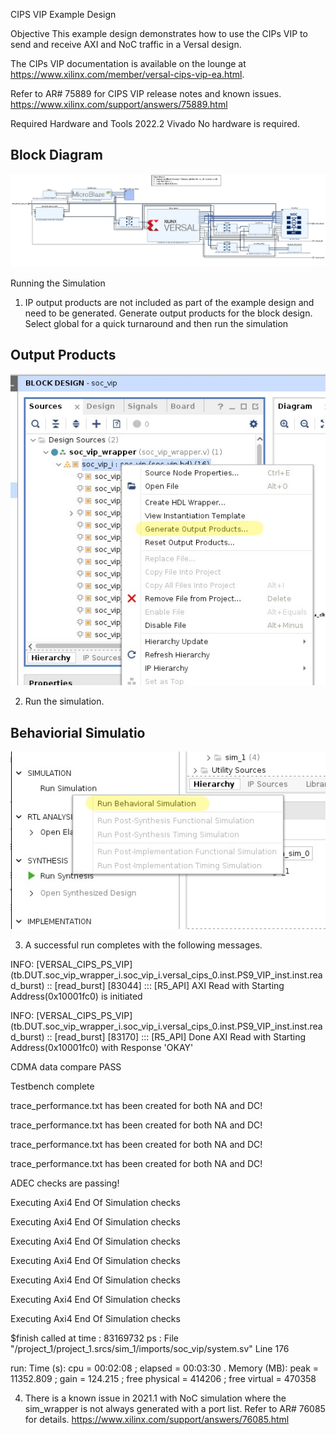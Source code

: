 CIPS VIP Example Design

Objective
This example design demonstrates how to use the CIPs VIP to send and receive AXI and NoC traffic in a Versal design.

The CIPs VIP documentation is available on the lounge at https://www.xilinx.com/member/versal-cips-vip-ea.html.

Refer to AR# 75889 for CIPS VIP release notes and known issues. https://www.xilinx.com/support/answers/75889.html


Required Hardware and Tools
2022.2 Vivado
No hardware is required.

## Block Diagram

![Block Diagram](./Icons/blockDiagram.JPG)


Running the Simulation
1. IP output products are not included as part of the example design and need to be generated. Generate output products for the block design. Select global for a quick turnaround and then run the simulation

## Output Products

![Output Products](./Icons/generateOutputProductsHighlight.JPG)

2. Run the simulation.

## Behaviorial Simulatio
![Behaviorial Simulatio](./Icons/runBehaviorialSimulationHighlight.JPG)

3. A successful run completes with the following messages.

INFO: [VERSAL_CIPS_PS_VIP] (tb.DUT.soc_vip_wrapper_i.soc_vip_i.versal_cips_0.inst.PS9_VIP_inst.inst.read_burst) :: [read_burst] [83044] ::: [R5_API] AXI Read with Starting Address(0x10001fc0) is initiated

INFO: [VERSAL_CIPS_PS_VIP] (tb.DUT.soc_vip_wrapper_i.soc_vip_i.versal_cips_0.inst.PS9_VIP_inst.inst.read_burst) :: [read_burst] [83170] ::: [R5_API] Done AXI Read with Starting Address(0x10001fc0) with Response 'OKAY'

CDMA data compare PASS

Testbench complete

trace_performance.txt has been created for both NA and DC!

trace_performance.txt has been created for both NA and DC!

trace_performance.txt has been created for both NA and DC!

trace_performance.txt has been created for both NA and DC!

ADEC checks are passing!

Executing Axi4 End Of Simulation checks

Executing Axi4 End Of Simulation checks

Executing Axi4 End Of Simulation checks

Executing Axi4 End Of Simulation checks

Executing Axi4 End Of Simulation checks

Executing Axi4 End Of Simulation checks

Executing Axi4 End Of Simulation checks


$finish called at time : 83169732 ps : File "/project_1/project_1.srcs/sim_1/imports/soc_vip/system.sv" Line 176

run: Time (s): cpu = 00:02:08 ; elapsed = 00:03:30 . Memory (MB): peak = 11352.809 ; gain = 124.215 ; free physical = 414206 ; free virtual = 470358

4. There is a known issue in 2021.1 with NoC simulation where the sim_wrapper is not always generated with a port list. Refer to AR# 76085 for details. https://www.xilinx.com/support/answers/76085.html
